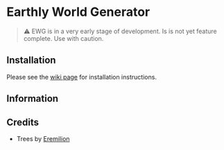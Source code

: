# Earthly World Generator
> :warning: EWG is in a very early stage of development. Is is not yet feature complete. Use with caution.

## Installation
Please see the [wiki page]() for installation instructions.

## Information

## Credits
- Trees by [Eremilion](https://www.planetminecraft.com/member/eremilion/)
